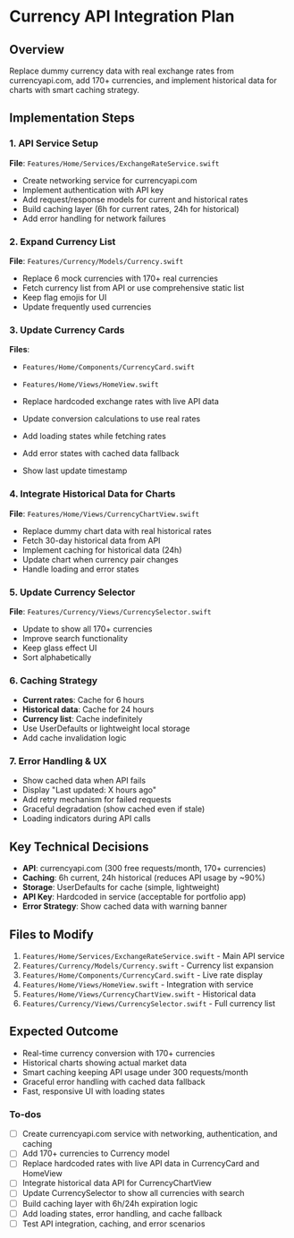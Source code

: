 <!-- fc30636f-0d7c-4d8b-a9c9-3c3d4a48ddf2 57e78cb8-64ba-4110-a978-f370203e3d25 -->
# Currency API Integration Plan

## Overview
Replace dummy currency data with real exchange rates from currencyapi.com, add 170+ currencies, and implement historical data for charts with smart caching strategy.

## Implementation Steps

### 1. API Service Setup
**File**: `Features/Home/Services/ExchangeRateService.swift`
- Create networking service for currencyapi.com
- Implement authentication with API key
- Add request/response models for current and historical rates
- Build caching layer (6h for current rates, 24h for historical)
- Add error handling for network failures

### 2. Expand Currency List
**File**: `Features/Currency/Models/Currency.swift`
- Replace 6 mock currencies with 170+ real currencies
- Fetch currency list from API or use comprehensive static list
- Keep flag emojis for UI
- Update frequently used currencies

### 3. Update Currency Cards
**Files**: 
- `Features/Home/Components/CurrencyCard.swift`
- `Features/Home/Views/HomeView.swift`

- Replace hardcoded exchange rates with live API data
- Update conversion calculations to use real rates
- Add loading states while fetching rates
- Add error states with cached data fallback
- Show last update timestamp

### 4. Integrate Historical Data for Charts
**File**: `Features/Home/Views/CurrencyChartView.swift`
- Replace dummy chart data with real historical rates
- Fetch 30-day historical data from API
- Implement caching for historical data (24h)
- Update chart when currency pair changes
- Handle loading and error states

### 5. Update Currency Selector
**File**: `Features/Currency/Views/CurrencySelector.swift`
- Update to show all 170+ currencies
- Improve search functionality
- Keep glass effect UI
- Sort alphabetically

### 6. Caching Strategy
- **Current rates**: Cache for 6 hours
- **Historical data**: Cache for 24 hours
- **Currency list**: Cache indefinitely
- Use UserDefaults or lightweight local storage
- Add cache invalidation logic

### 7. Error Handling & UX
- Show cached data when API fails
- Display "Last updated: X hours ago" 
- Add retry mechanism for failed requests
- Graceful degradation (show cached even if stale)
- Loading indicators during API calls

## Key Technical Decisions
- **API**: currencyapi.com (300 free requests/month, 170+ currencies)
- **Caching**: 6h current, 24h historical (reduces API usage by ~90%)
- **Storage**: UserDefaults for cache (simple, lightweight)
- **API Key**: Hardcoded in service (acceptable for portfolio app)
- **Error Strategy**: Show cached data with warning banner

## Files to Modify
1. `Features/Home/Services/ExchangeRateService.swift` - Main API service
2. `Features/Currency/Models/Currency.swift` - Currency list expansion
3. `Features/Home/Components/CurrencyCard.swift` - Live rate display
4. `Features/Home/Views/HomeView.swift` - Integration with service
5. `Features/Home/Views/CurrencyChartView.swift` - Historical data
6. `Features/Currency/Views/CurrencySelector.swift` - Full currency list

## Expected Outcome
- Real-time currency conversion with 170+ currencies
- Historical charts showing actual market data
- Smart caching keeping API usage under 300 requests/month
- Graceful error handling with cached data fallback
- Fast, responsive UI with loading states


### To-dos

- [ ] Create currencyapi.com service with networking, authentication, and caching
- [ ] Add 170+ currencies to Currency model
- [ ] Replace hardcoded rates with live API data in CurrencyCard and HomeView
- [ ] Integrate historical data API for CurrencyChartView
- [ ] Update CurrencySelector to show all currencies with search
- [ ] Build caching layer with 6h/24h expiration logic
- [ ] Add loading states, error handling, and cache fallback
- [ ] Test API integration, caching, and error scenarios